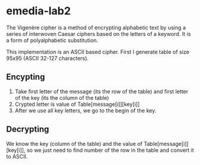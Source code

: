 # emedia-lab2
The Vigenère cipher is a method of encrypting alphabetic text by using a series of interwoven Caesar ciphers based on the letters of a keyword. It is a form of polyalphabetic substitution.

This implementation is an ASCII based cipher.
First I generate table of size 95x95 (ASCII 32-127 characters).
 ## Encypting
 1. Take first letter of the message (its the row of the table) and first letter of the key (its the column of the table)
 2. Crypted letter is value of Table[message[i]][key[i]]
 3. After we use all key letters, we go to the begin of the key.
 
 ## Decrypting
 We know the key (column of the table) and the value of Table[message[i]][key[i]], so we just need to find number of the row in the table and convert it to ASCII.
 

